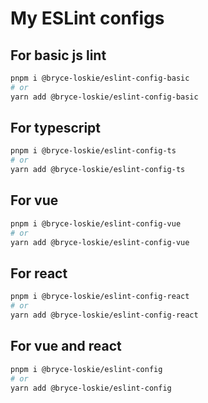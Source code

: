 # My ESLint configs

## For basic js lint

```bash
pnpm i @bryce-loskie/eslint-config-basic
# or
yarn add @bryce-loskie/eslint-config-basic
```

## For typescript

```bash
pnpm i @bryce-loskie/eslint-config-ts
# or
yarn add @bryce-loskie/eslint-config-ts
```

## For vue

```bash
pnpm i @bryce-loskie/eslint-config-vue
# or
yarn add @bryce-loskie/eslint-config-vue
```

## For react

```bash
pnpm i @bryce-loskie/eslint-config-react
# or
yarn add @bryce-loskie/eslint-config-react
```

## For vue and react

```bash
pnpm i @bryce-loskie/eslint-config
# or
yarn add @bryce-loskie/eslint-config
```
